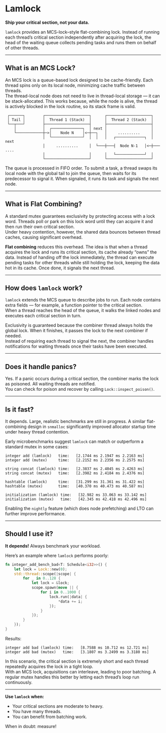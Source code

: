 # Lamlock

**Ship your critical section, not your data.**

`lamlock` provides an MCS-lock–style flat-combining lock. Instead of running each thread’s critical section independently after acquiring the lock, the head of the waiting queue collects pending tasks and runs them on behalf of other threads.

---

## What is an MCS Lock?

An MCS lock is a queue-based lock designed to be cache-friendly. Each thread spins only on its local node, minimizing cache traffic between threads.  
The thread-local node does not need to live in thread-local storage — it can be stack-allocated. This works because, while the node is alive, the thread is actively blocked in the lock routine, so its stack frame is valid.

```text
 ┌──────┐        ┌────────────────────┐      ┌────────────────────┐
 │ Tail │        │  Thread 1 (Stack)  │      │  Thread 2 (Stack)  │
 └──┬───┘        ├────────────────────┤      ├────────────────────┤
    │            │  ┌──────────────┐  │ next │                    │
    └────────────┼─>│    Node N    │<─┼──┐   │     ..........     │
                 │  └──────────────┘  │  │   │   ┌─────────────┐  │ next
                 │     ..........     │  └───┼───┤  Node N-1   │<─┼─── ....
                 │                    │      │   └─────────────┘  │
                 └────────────────────┘      └────────────────────┘
```

The queue is processed in FIFO order. To submit a task, a thread swaps its local node with the global tail to join the queue, then waits for its predecessor to signal it. When signaled, it runs its task and signals the next node.

---

## What is Flat Combining?

A standard mutex guarantees exclusivity by protecting access with a lock word. Threads poll or park on this lock word until they can acquire it and then run their own critical section.  
Under heavy contention, however, the shared data bounces between thread caches, causing significant overhead.

**Flat combining** reduces this overhead. The idea is that when a thread acquires the lock and runs its critical section, its cache already “owns” the data. Instead of handing off the lock immediately, the thread can execute pending tasks for other threads while still holding the lock, keeping the data hot in its cache. Once done, it signals the next thread.

---

## How does `lamlock` work?

`lamlock` extends the MCS queue to describe jobs to run. Each node contains extra fields — for example, a function pointer to the critical section.  
When a thread reaches the head of the queue, it walks the linked nodes and executes each critical section in turn.

Exclusivity is guaranteed because the combiner thread always holds the global lock. When it finishes, it passes the lock to the next combiner if needed.  
Instead of requiring each thread to signal the next, the combiner handles notifications for waiting threads once their tasks have been executed.

---

## Does it handle panics?

Yes. If a panic occurs during a critical section, the combiner marks the lock as poisoned. All waiting threads are notified.  
You can check for poison and recover by calling `Lock::inspect_poison()`.

---

## Is it fast?

It depends. Large, realistic benchmarks are still in progress. A similar flat-combining design in `snmalloc` significantly improved allocator startup time under heavy thread contention.

Early microbenchmarks suggest `lamlock` can match or outperform a standard mutex in some cases:

```text
integer add (lamlock)   time:   [2.1744 ms 2.1947 ms 2.2163 ms]
integer add (mutex)     time:   [2.2152 ms 2.2356 ms 2.2575 ms]

string concat (lamlock) time:   [2.3837 ms 2.4045 ms 2.4263 ms]
string concat (mutex)   time:   [2.3982 ms 2.4184 ms 2.4376 ms]

hashtable (lamlock)     time:   [31.299 ms 31.361 ms 31.422 ms]
hashtable (mutex)       time:   [40.370 ms 40.473 ms 40.587 ms]

initialization (lamlock) time:   [32.982 ms 33.063 ms 33.142 ms]
initialization (mutex)   time:   [42.345 ms 42.418 ms 42.496 ms]
```

Enabling the `nightly` feature (which does node prefetching) and LTO can further improve performance.

---

## Should I use it?

**It depends!** Always benchmark your workload.

Here’s an example where `lamlock` performs poorly:

```rust
fn integer_add_bench_bad<T: Schedule<i32>>() {
    let lock = Lock::new(0);
    std::thread::scope(|scope| {
        for _ in 0..128 {
            let lock = &lock;
            scope.spawn(move || {
                for i in 0..1000 {
                    lock.run(|data| {
                        *data += i;
                    });
                }
            });
        }
    });
}
```

Results:
```text
integer add bad (lamlock) time:   [8.7588 ms 10.712 ms 12.721 ms]
integer add bad (mutex)   time:   [3.1807 ms 3.2499 ms 3.3180 ms]
```

In this scenario, the critical section is extremely short and each thread repeatedly acquires the lock in a tight loop.  
With an MCS lock, acquisitions can interleave, leading to poor batching. A regular mutex handles this better by letting each thread’s loop run continuously.

---

**Use `lamlock` when:**
- Your critical sections are moderate to heavy.
- You have many threads.
- You can benefit from batching work.

When in doubt: measure!
